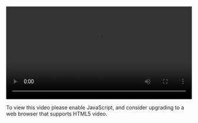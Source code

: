 <video controls="" style="width: 100%; display: block;"><source src="http://o86bpj665.bkt.clouddn.com/hand-in-hand-react/38-show-post.mp4" type="video/mp4"><p>To view this video please enable JavaScript, and consider upgrading to a web browser that supports HTML5 video.</p></video>
